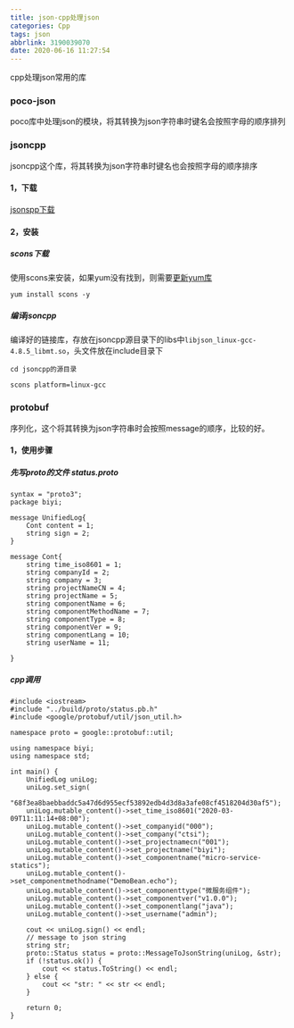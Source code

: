```yaml
---
title: json-cpp处理json
categories: Cpp
tags: json
abbrlink: 3190039070
date: 2020-06-16 11:27:54
---
```


cpp处理json常用的库

### poco-json

poco库中处理json的模块，将其转换为json字符串时键名会按照字母的顺序排列

### jsoncpp

jsoncpp这个库，将其转换为json字符串时键名也会按照字母的顺序排序

#### 1，下载

[jsonspp下载](https://sourceforge.net/projects/jsoncpp/)

#### 2，安装

##### scons下载

使用scons来安装，如果yum没有找到，则需要[更新yum库](http://www.helioswei.top/article/3859923575.html)

~~~
yum install scons -y
~~~

##### 编译jsoncpp

编译好的链接库，存放在jsoncpp源目录下的libs中`libjson_linux-gcc-4.8.5_libmt.so`，头文件放在include目录下

~~~
cd jsoncpp的源目录

scons platform=linux-gcc
~~~

### protobuf

序列化，这个将其转换为json字符串时会按照message的顺序，比较的好。

#### 1，使用步骤

##### 先写proto的文件 status.proto

~~~
syntax = "proto3";                                                                                                                    
package biyi;
 
message UnifiedLog{
    Cont content = 1;
    string sign = 2;
}
 
message Cont{
    string time_iso8601 = 1;
    string companyId = 2;
    string company = 3;
    string projectNameCN = 4;
    string projectName = 5;
    string componentName = 6;
    string componentMethodName = 7;
    string componentType = 8;
    string componentVer = 9;
    string componentLang = 10; 
    string userName = 11; 
 
}
~~~

##### cpp调用

~~~
#include <iostream>
#include "../build/proto/status.pb.h"
#include <google/protobuf/util/json_util.h>
 
namespace proto = google::protobuf::util;
 
using namespace biyi;
using namespace std;
 
int main() {
    UnifiedLog uniLog;
    uniLog.set_sign(
        "68f3ea8baebbaddc5a47d6d955ecf53892edb4d3d8a3afe08cf4518204d30af5");
    uniLog.mutable_content()->set_time_iso8601("2020-03-09T11:11:14+08:00");
    uniLog.mutable_content()->set_companyid("000");
    uniLog.mutable_content()->set_company("ctsi");
    uniLog.mutable_content()->set_projectnamecn("001");
    uniLog.mutable_content()->set_projectname("biyi");
    uniLog.mutable_content()->set_componentname("micro-service-statics");
    uniLog.mutable_content()->set_componentmethodname("DemoBean.echo");
    uniLog.mutable_content()->set_componenttype("微服务组件");
    uniLog.mutable_content()->set_componentver("v1.0.0");
    uniLog.mutable_content()->set_componentlang("java");
    uniLog.mutable_content()->set_username("admin");
 
    cout << uniLog.sign() << endl;
    // message to json string
    string str;
    proto::Status status = proto::MessageToJsonString(uniLog, &str);
    if (!status.ok()) {
        cout << status.ToString() << endl;
    } else {
        cout << "str: " << str << endl;
    }
 
    return 0;
} 
~~~



